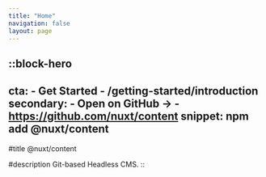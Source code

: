 ```yaml
---
title: "Home"
navigation: false
layout: page
---
```


::block-hero
---
cta:
    - Get Started
    - /getting-started/introduction
secondary:
    - Open on GitHub →
    - https://github.com/nuxt/content
snippet: npm add @nuxt/content
---

#title
@nuxt/content

#description
Git-based Headless CMS.
::
